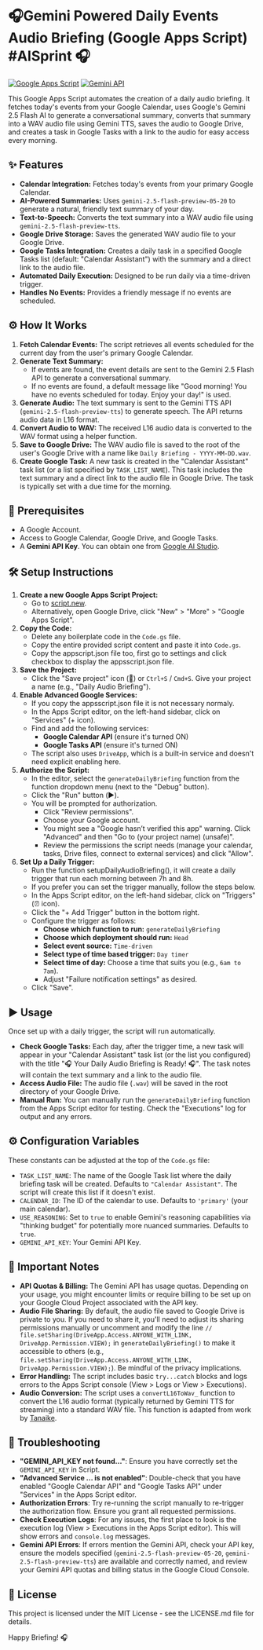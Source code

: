 # 🎧Gemini Powered Daily Events Audio Briefing (Google Apps Script) #AISprint 🎧

[![Google Apps Script](https://img.shields.io/badge/Google%20Apps%20Script-4285F4?style=for-the-badge&logo=google&logoColor=white)](https://script.google.com)
[![Gemini API](https://img.shields.io/badge/Gemini%20API-4A90E2?style=for-the-badge&logo=google&logoColor=white)](https://ai.google.dev/docs/gemini_api_overview)

This Google Apps Script automates the creation of a daily audio briefing. It fetches today's events from your Google Calendar, uses Google's Gemini 2.5 Flash AI to generate a conversational summary, converts that summary into a WAV audio file using Gemini TTS, saves the audio to Google Drive, and creates a task in Google Tasks with a link to the audio for easy access every morning.

## ✨ Features

*   **Calendar Integration:** Fetches today's events from your primary Google Calendar.
*   **AI-Powered Summaries:** Uses `gemini-2.5-flash-preview-05-20` to generate a natural, friendly text summary of your day.
*   **Text-to-Speech:** Converts the text summary into a WAV audio file using `gemini-2.5-flash-preview-tts`.
*   **Google Drive Storage:** Saves the generated WAV audio file to your Google Drive.
*   **Google Tasks Integration:** Creates a daily task in a specified Google Tasks list (default: "Calendar Assistant") with the summary and a direct link to the audio file.
*   **Automated Daily Execution:** Designed to be run daily via a time-driven trigger.
*   **Handles No Events:** Provides a friendly message if no events are scheduled.

## ⚙️ How It Works

1.  **Fetch Calendar Events:** The script retrieves all events scheduled for the current day from the user's primary Google Calendar.
2.  **Generate Text Summary:**
    *   If events are found, the event details are sent to the Gemini 2.5 Flash API to generate a conversational summary.
    *   If no events are found, a default message like "Good morning! You have no events scheduled for today. Enjoy your day!" is used.
3.  **Generate Audio:** The text summary is sent to the Gemini TTS API (`gemini-2.5-flash-preview-tts`) to generate speech. The API returns audio data in L16 format.
4.  **Convert Audio to WAV:** The received L16 audio data is converted to the WAV format using a helper function.
5.  **Save to Google Drive:** The WAV audio file is saved to the root of the user's Google Drive with a name like `Daily Briefing - YYYY-MM-DD.wav`.
6.  **Create Google Task:** A new task is created in the "Calendar Assistant" task list (or a list specified by `TASK_LIST_NAME`). This task includes the text summary and a direct link to the audio file in Google Drive. The task is typically set with a due time for the morning.

## 🚀 Prerequisites

*   A Google Account.
*   Access to Google Calendar, Google Drive, and Google Tasks.
*   A **Gemini API Key**. You can obtain one from [Google AI Studio](https://aistudio.google.com/apikey).

## 🛠️ Setup Instructions

1.  **Create a new Google Apps Script Project:**
    *   Go to [script.new](https://script.new).
    *   Alternatively, open Google Drive, click "New" > "More" > "Google Apps Script".
2.  **Copy the Code:**
    *   Delete any boilerplate code in the `Code.gs` file.
    *   Copy the entire provided script content and paste it into `Code.gs`.
    *   Copy the appscript.json file too, first go to settings and click checkbox to display the appsscript.json file.
3.  **Save the Project:**
    *   Click the "Save project" icon (💾) or `Ctrl+S` / `Cmd+S`. Give your project a name (e.g., "Daily Audio Briefing").
4.  **Enable Advanced Google Services:**
    *   If you copy the appsscript.json file it is not necessary normaly. 
    *   In the Apps Script editor, on the left-hand sidebar, click on "Services" (+ icon).
    *   Find and add the following services:
        *   **Google Calendar API** (ensure it's turned ON)
        *   **Google Tasks API** (ensure it's turned ON)
    *   The script also uses `DriveApp`, which is a built-in service and doesn't need explicit enabling here.
5.  **Authorize the Script:**
    *   In the editor, select the `generateDailyBriefing` function from the function dropdown menu (next to the "Debug" button).
    *   Click the "Run" button (▶️).
    *   You will be prompted for authorization.
        *   Click "Review permissions".
        *   Choose your Google account.
        *   You might see a "Google hasn’t verified this app" warning. Click "Advanced" and then "Go to (your project name) (unsafe)".
        *   Review the permissions the script needs (manage your calendar, tasks, Drive files, connect to external services) and click "Allow".
6.  **Set Up a Daily Trigger:**
    *   Run the function setupDailyAudioBriefing(), it will create a daily trigger that run each morning between 7h and 8h.
    *   If you prefer you can set the trigger manually, follow the steps below.
    *   In the Apps Script editor, on the left-hand sidebar, click on "Triggers" (⏰ icon).
    *   Click the "+ Add Trigger" button in the bottom right.
    *   Configure the trigger as follows:
        *   **Choose which function to run:** `generateDailyBriefing`
        *   **Choose which deployment should run:** `Head`
        *   **Select event source:** `Time-driven`
        *   **Select type of time based trigger:** `Day timer`
        *   **Select time of day:** Choose a time that suits you (e.g., `6am to 7am`).
        *   Adjust "Failure notification settings" as desired.
    *   Click "Save".

## ▶️ Usage

Once set up with a daily trigger, the script will run automatically.

*   **Check Google Tasks:** Each day, after the trigger time, a new task will appear in your "Calendar Assistant" task list (or the list you configured) with the title "🎧 Your Daily Audio Briefing is Ready! 🎧". The task notes will contain the text summary and a link to the audio file.
*   **Access Audio File:** The audio file (`.wav`) will be saved in the root directory of your Google Drive.
*   **Manual Run:** You can manually run the `generateDailyBriefing` function from the Apps Script editor for testing. Check the "Executions" log for output and any errors.

## ⚙️ Configuration Variables

These constants can be adjusted at the top of the `Code.gs` file:

*   `TASK_LIST_NAME`: The name of the Google Task list where the daily briefing task will be created. Defaults to `"Calendar Assistant"`. The script will create this list if it doesn't exist.
*   `CALENDAR_ID`: The ID of the calendar to use. Defaults to `'primary'` (your main calendar).
*   `USE_REASONING`: Set to `true` to enable Gemini's reasoning capabilities via "thinking budget" for potentially more nuanced summaries. Defaults to `true`.
*   `GEMINI_API_KEY`: Your Gemini API Key.

## 📢 Important Notes

*   **API Quotas & Billing:** The Gemini API has usage quotas. Depending on your usage, you might encounter limits or require billing to be set up on your Google Cloud Project associated with the API key.
*   **Audio File Sharing:** By default, the audio file saved to Google Drive is private to you. If you need to share it, you'll need to adjust its sharing permissions manually or uncomment and modify the line `// file.setSharing(DriveApp.Access.ANYONE_WITH_LINK, DriveApp.Permission.VIEW);` in `generateDailyBriefing()` to make it accessible to others (e.g., `file.setSharing(DriveApp.Access.ANYONE_WITH_LINK, DriveApp.Permission.VIEW);`). Be mindful of the privacy implications.
*   **Error Handling:** The script includes basic `try...catch` blocks and logs errors to the Apps Script console (View > Logs or View > Executions).
*   **Audio Conversion:** The script uses a `convertL16ToWav_` function to convert the L16 audio format (typically returned by Gemini TTS for streaming) into a standard WAV file. This function is adapted from work by [Tanaike](https://github.com/tanaikech/UtlApp).

## 🐛 Troubleshooting

*   **"GEMINI_API_KEY not found..."**: Ensure you have correctly set the `GEMINI_API_KEY` in Script.
*   **"Advanced Service ... is not enabled"**: Double-check that you have enabled "Google Calendar API" and "Google Tasks API" under "Services" in the Apps Script editor.
*   **Authorization Errors**: Try re-running the script manually to re-trigger the authorization flow. Ensure you grant all requested permissions.
*   **Check Execution Logs**: For any issues, the first place to look is the execution log (View > Executions in the Apps Script editor). This will show errors and `console.log` messages.
*   **Gemini API Errors**: If errors mention the Gemini API, check your API key, ensure the models specified (`gemini-2.5-flash-preview-05-20`, `gemini-2.5-flash-preview-tts`) are available and correctly named, and review your Gemini API quotas and billing status in the Google Cloud Console.

## 📜 License

This project is licensed under the MIT License - see the LICENSE.md file for details.

Happy Briefing! 🎧
